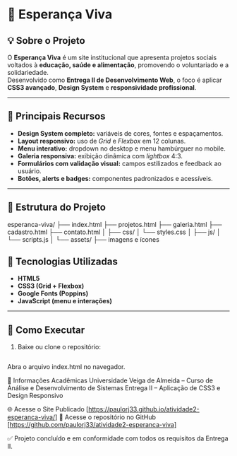 # 🌿 Esperança Viva

## 💡 Sobre o Projeto
O **Esperança Viva** é um site institucional que apresenta projetos sociais voltados à **educação, saúde e alimentação**, promovendo o voluntariado e a solidariedade.  
Desenvolvido como **Entrega II de Desenvolvimento Web**, o foco é aplicar **CSS3 avançado**, **Design System** e **responsividade profissional**.

---

## 🎨 Principais Recursos
- **Design System completo:** variáveis de cores, fontes e espaçamentos.  
- **Layout responsivo:** uso de *Grid* e *Flexbox* em 12 colunas.  
- **Menu interativo:** dropdown no desktop e menu hambúrguer no mobile.  
- **Galeria responsiva:** exibição dinâmica com *lightbox* 4:3.  
- **Formulários com validação visual:** campos estilizados e feedback ao usuário.  
- **Botões, alerts e badges:** componentes padronizados e acessíveis.  

---

## 📁 Estrutura do Projeto
esperanca-viva/
├── index.html
├── projetos.html
├── galeria.html
├── cadastro.html
├── contato.html
│
├── css/
│ └── styles.css
│
├── js/
│ └── scripts.js
│
└── assets/
├── imagens e ícones



## 🧰 Tecnologias Utilizadas
- **HTML5**
- **CSS3 (Grid + Flexbox)**
- **Google Fonts (Poppins)**
- **JavaScript (menu e interações)**

---

## 🚀 Como Executar
1. Baixe ou clone o repositório:
   ```bash git clone https://github.com/paulorj33/atividade2-esperanca-viva
Abra o arquivo index.html no navegador.

🏫 Informações Acadêmicas
Universidade Veiga de Almeida – Curso de Análise e Desenvolvimento de Sistemas
Entrega II – Aplicação de CSS3 e Design Responsivo

🌐 Acesse o Site Publicado [https://paulorj33.github.io/atividade2-esperanca-viva/]
🔗 Acesse o repositório no GitHub [https://github.com/paulorj33/atividade2-esperanca-viva]

✅ Projeto concluído e em conformidade com todos os requisitos da Entrega II.


